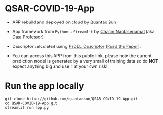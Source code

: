 # QSAR-COVID-19-App
- APP rebuild and deployed on cloud by [Quantao Sun](https://github.com/quantaosun)
- App framework from `Python` + `Streamlit` by [Chanin Nantasenamat](https://medium.com/@chanin.nantasenamat) (aka [Data Professor](http://youtube.com/dataprofessor))
- Descriptor calculated using [PaDEL-Descriptor](http://www.yapcwsoft.com/dd/padeldescriptor/) [[Read the Paper]](https://doi.org/10.1002/jcc.21707).

- You can access this APP from this public link, please note the current prediction model is generated by a very small of training data so do **NOT** expect anything big and use it at your own risk!

# Run the app locally

```
git clone https://github.com/quantaosun/QSAR-COVID-19-App.git
cd QSAR-COVID-19-App.git
streamlit run app.py
```
